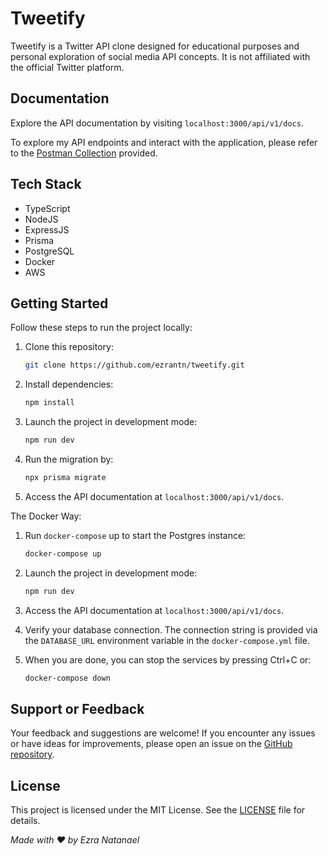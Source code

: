 # Tweetify

Tweetify is a Twitter API clone designed for educational purposes and personal exploration of social media API concepts. It is not affiliated with the official Twitter platform.

## Documentation
Explore the API documentation by visiting `localhost:3000/api/v1/docs`.

To explore my API endpoints and interact with the application, please refer to the [Postman Collection](https://elements.getpostman.com/redirect?entityId=30159941-66bd43d0-3bf5-4c3b-9870-ab2c7147ddda&entityType=collection) provided.

## Tech Stack
- TypeScript
- NodeJS
- ExpressJS
- Prisma
- PostgreSQL
- Docker
- AWS

## Getting Started

Follow these steps to run the project locally:

1. Clone this repository:
   
    ```bash
    git clone https://github.com/ezrantn/tweetify.git
    ```

2. Install dependencies:
   
    ```bash
    npm install
    ```

3. Launch the project in development mode:
   
    ```bash
    npm run dev
    ```

4. Run the migration by:
   
   ```bash
   npx prisma migrate
   ```

5. Access the API documentation at `localhost:3000/api/v1/docs`.

The Docker Way:

1. Run `docker-compose` up to start the Postgres instance:

    ```bash
    docker-compose up
    ```

2. Launch the project in development mode:

   ```bash
   npm run dev
   ```
   
3. Access the API documentation at `localhost:3000/api/v1/docs`.

4. Verify your database connection. The connection string is provided via the `DATABASE_URL` environment variable in the `docker-compose.yml` file.

5. When you are done, you can stop the services by pressing Ctrl+C or:

   ```bash
   docker-compose down
   ```

## Support or Feedback

Your feedback and suggestions are welcome! If you encounter any issues or have ideas for improvements, please open an issue on the [GitHub repository](https://github.com/ezrantn/tweetify).

## License
This project is licensed under the MIT License. See the [LICENSE](https://github.com/ezrantn/tweetify/blob/main/LICENSE) file for details.

*Made with ❤️ by Ezra Natanael*
